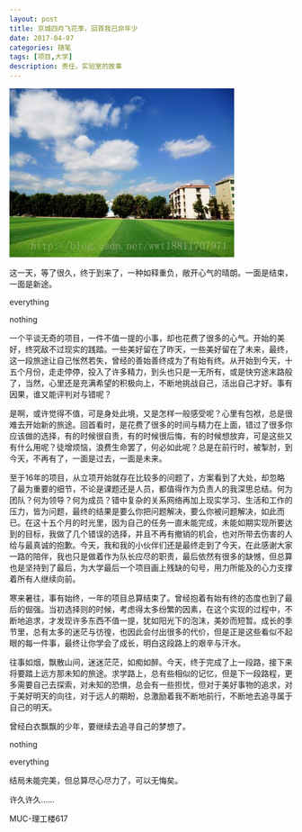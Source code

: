 ```yaml
---
layout: post
title: 京城四月飞花季，回首我已非年少
date: 2017-04-07
categories: 随笔
tags: [项目,大学]
description: 责任，实验室的故事
---
```


![这里写图片描述](/images/blog/muc_gccx_2017.jpg)

这一天，等了很久，终于到来了，一种如释重负，敞开心气的晴朗。一面是结束，一面是新途。

everything

nothing

一个平谈无奇的项目，一件不值一提的小事，却也花费了很多的心气。开始的美好，终究敌不过现实的践踏。一些美好留在了昨天，一些美好留在了未来，最终，这一段旅途让自己怅然若失，曾经的善始善终成为了有始有终。从开始到今天，十五个月份，走走停停，投入了许多精力，到头也只是一无所有，或是快穷途末路般了，当然，心里还是充满希望的积极向上，不断地挑战自己，活出自己才好。事有因果，谁又能评判对与错呢？

是啊，或许觉得不值，可是身处此境，又是怎样一般感受呢？心里有包袱，总是很难去开始新的旅途。回首看时，是花费了很多的时间与精力在上面，错过了很多你应该做的选择，有的时候很自责，有的时候很后悔，有的时候想放弃，可是这些又有什么用呢？徒增烦恼，浪费生命罢了，何必如此呢？总是在前行时，被掣肘，到今天，不再有了，一面是过去，一面是未来。

至于16年的项目，从立项开始就存在比较多的问题了，方案看到了大处，却忽略了最为重要的细节，不论是课题还是人员，都值得作为负责人的我深思总结。何为团队？何为领导？何为成员？错中复杂的关系网络再加上现实学习、生活和工作的压力，皆为问题，最终的结果是要么你把问题解决，要么你被问题解决，如此而已。在这十五个月的时光里，因为自己的任务一直未能完成，未能如期实现所要达到的目标，我做了几个错误的选择，并且不再有撤销的机会，也对所带去伤害的人给与最真诚的抱歉。今天，我和我的小伙伴们还是最终走到了今天，在此感谢大家一路的陪伴，我也只是做着作为队长应尽的职责，最后依然有很多的缺憾，但总算也是坚持到了最后，为大学最后一个项目画上残缺的句号，用力所能及的心力支撑着所有人继续向前。

寒来暑往，事有始终，一年的项目总算结束了。曾经抱着有始有终的态度也到了最后的倔强。当初选择则的时候，考虑得太多纷繁的因素，在这个实现的过程中，不断地追求，才发现许多东西不值一提，犹如阳光下的泡沫，美妙而短暂。成长的季节里，总有太多的迷茫与彷徨，也因此会付出很多的代价，但是正是这些看似不起眼的每一件事，最终让你学会了成长，明白这段路上的艰辛与汗水。

往事如烟，飘散山间，迷迷茫茫，如痴如醉。今天，终于完成了上一段路，接下来将要踏上远方那未知的旅途。求学路上，总有些相似的记忆，但是下一段路程，更多需要自己去探索，对未知的恐惧，总会有一些担忧，但对于美好事物的追求，对于美好明天的向往，对于远人的期盼，总激励着我不断地前行，不断地去追寻属于自己的明天。

曾经白衣飘飘的少年，要继续去追寻自己的梦想了。

nothing

everything

结局未能完美，但总算尽心尽力了，可以无悔矣。

许久许久......

MUC-理工楼617
